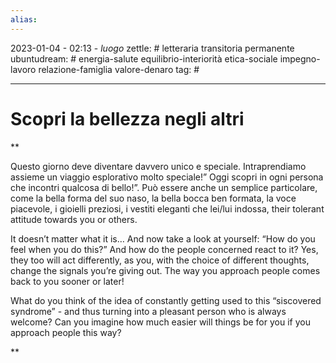 ```yaml
---
alias: 
---
```

2023-01-04 - 02:13 - *luogo*
zettle: # letteraria transitoria permanente
ubuntudream: # energia-salute equilibrio-interiorità etica-sociale impegno-lavoro relazione-famiglia valore-denaro 
tag: #

---
# Scopri la bellezza negli altri

**

Questo giorno deve diventare davvero unico e speciale. Intraprendiamo assieme un viaggio esplorativo molto speciale!” Oggi scopri in ogni persona che incontri qualcosa di bello!”. Può essere anche un semplice particolare, come la bella forma del suo naso, la bella bocca ben formata, la voce piacevole, i gioielli preziosi, i vestiti eleganti che lei/lui indossa, their tolerant attitude towards you or others.

It doesn’t matter what it is… And now take a look at yourself: “How do you feel when you do this?” And how do the people concerned react to it? Yes, they too will act differently, as you, with the choice of different thoughts, change the signals you’re giving out. The way you approach people comes back to you sooner or later!

What do you think of the idea of constantly getting used to this “siscovered syndrome” - and thus turning into a pleasant person who is always welcome? Can you imagine how much easier will things be for you if you approach people this way?

**